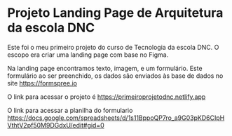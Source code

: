 # Projeto Landing Page de Arquitetura da escola DNC

 Este foi o meu primeiro projeto do curso de Tecnologia da escola DNC.
O escopo era criar uma landing page com base no Figma.

Na landing page encontramos texto, imagem, e um formulário. Este formulário ao ser preenchido, os dados são enviados às base de dados no site https://formspree.io

O link para acessar o projeto é https://primeiroprojetodnc.netlify.app

O link para acessar a planilha do formulario https://docs.google.com/spreadsheets/d/1s11BppoQP7ro_a9G03pKD6CIpHVthtV2pf50M9DGdxU/edit#gid=0

